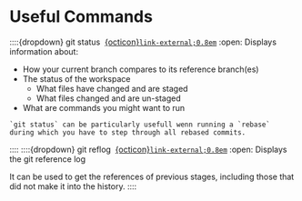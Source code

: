 # Useful Commands

::::{dropdown} git status &nbsp;[{octicon}`link-external;0.8em`](https://git-scm.com/docs/git-status)
:open:
Displays information about:

- How your current branch compares to its reference branch(es)
- The status of the workspace
  - What files have changed and are staged
  - What files changed and are un-staged
- What are commands you might want to run

```{note}
`git status` can be particularly usefull wenn running a `rebase` during which you have to step through all rebased commits.
```
::::
::::{dropdown} git reflog &nbsp;[{octicon}`link-external;0.8em`](https://git-scm.com/docs/git-reflog)
:open:
Displays the git reference log

It can be used to get the references of previous stages, including those that did not make it into the history.
::::
